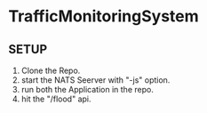 # TrafficMonitoringSystem

## SETUP
1. Clone the Repo.
2. start the NATS Seerver with "-js" option.
3. run both the Application in the repo.
4. hit the "/flood" api.
